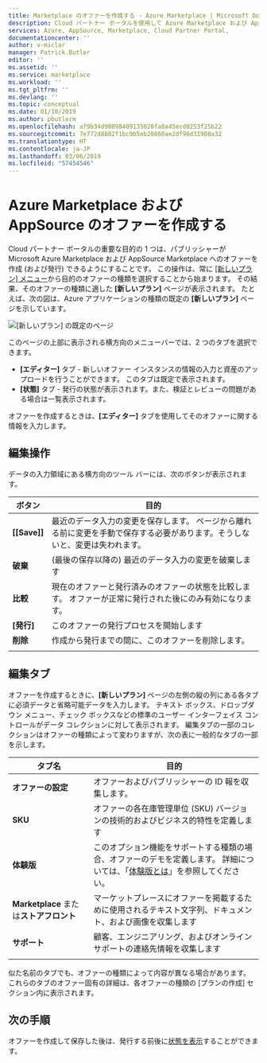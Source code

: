 ```yaml
---
title: Marketplace のオファーを作成する - Azure Marketplace | Microsoft Docs
description: Cloud パートナー ポータルを使用して Azure Marketplace および AppSource Marketplace でオファーを作成する
services: Azure, AppSource, Marketplace, Cloud Partner Portal,
documentationcenter: ''
author: v-miclar
manager: Patrick.Butler
editor: ''
ms.assetid: ''
ms.service: marketplace
ms.workload: ''
ms.tgt_pltfrm: ''
ms.devlang: ''
ms.topic: conceptual
ms.date: 01/10/2019
ms.author: pbutlerm
ms.openlocfilehash: af9b34d90098409135020fa8a45ecd0253f25b22
ms.sourcegitcommit: 7e772d8802f1bc9b5eb20860ae2df96d31908a32
ms.translationtype: HT
ms.contentlocale: ja-JP
ms.lasthandoff: 03/06/2019
ms.locfileid: "57454546"
---
```

# <a name="create-azure-marketplace-and-appsource-offers"></a>Azure Marketplace および AppSource のオファーを作成する

Cloud パートナー ポータルの重要な目的の 1 つは、パブリッシャーが Microsoft Azure Marketplace および AppSource Marketplace へのオファーを作成 (および発行) できるようにすることです。  この操作は、常に [[新しいプラン] メニュー](../portal-tour/cpp-new-offer-menu.md)から目的のオファーの種類を選択することから始まります。  その結果、そのオファーの種類に適した **[新しいプラン]** ページが表示されます。  たとえば、次の図は、Azure アプリケーションの種類の既定の **[新しいプラン]** ページを示しています。

![[新しいプラン] の既定のページ](./media/new-offer-page.png)

このページの上部に表示される横方向のメニューバーでは、2 つのタブを選択できます。 
- **[エディター]** タブ - 新しいオファー インスタンスの情報の入力と資産のアップロードを行うことができます。  このタブは既定で表示されます。
- **[状態]** タブ - 発行の状態が表示されます。また、検証とレビューの問題がある場合は一覧表示されます。 

オファーを作成するときは、**[エディター]** タブを使用してそのオファーに関する情報を入力します。 

## <a name="editing-operations"></a>編集操作

データの入力領域にある横方向のツール バーには、次のボタンが表示されます。

|   ボタン    |   目的                                                          |
|   ------    |  --------                                                          |
| **[[Save]]**    | 最近のデータ入力の変更を保存します。  ページから離れる前に変更を手動で保存する必要があります。そうしないと、変更は失われます。 | 
| **破棄** | (最後の保存以降の) 最近のデータ入力の変更を破棄します             |
| **比較** | 現在のオファーと発行済みのオファーの状態を比較します。  オファーが正常に発行された後にのみ有効になります。  |
| **[発行]** | このオファーの発行プロセスを開始します                       |
| **削除**  | 作成から発行までの間に、このオファーを削除します。 |
|   |   |


## <a name="editing-tabs"></a>編集タブ

オファーを作成するときに、**[新しいプラン]** ページの左側の縦の列にある各タブに必須データと省略可能データを入力します。  テキスト ボックス、ドロップダウン メニュー、チェック ボックスなどの標準のユーザー インターフェイス コントロールがデータ コレクションに対して表示されます。  編集タブの一部のコレクションはオファーの種類によって変わりますが、次の表に一般的なタブの一部を示します。

|      タブ名       |   目的                                                            |
|      --------       |   -------                                                            |
| **オファーの設定**  | オファーおよびパブリッシャーの ID 報を収集します。                    |
| **SKU**            | オファーの各在庫管理単位 (SKU) バージョンの技術的およびビジネス的特性を定義します |
| **体験版**      | このオプション機能をサポートする種類の場合、オファーのデモを定義します。  詳細については、「[体験版とは](../test-drive/what-is-test-drive.md)」を参照してください。  |
| **Marketplace** または**ストアフロント** | マーケットプレースにオファーを掲載するために使用されるテキスト文字列、ドキュメント、および画像を収集します |
| **サポート**         | 顧客、エンジニアリング、およびオンライン サポートの連絡先情報を収集します  |
|  |  |

似た名前のタブでも、オファーの種類によって内容が異なる場合があります。  これらのタブのオファー固有の詳細は、各オファーの種類の [プランの作成] セクション内に表示されます。


## <a name="next-steps"></a>次の手順

オファーを作成して保存した後は、発行する前後に[状態を表示](./cpp-view-status-offer.md)することができます。

